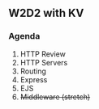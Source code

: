 ## W2D2 with KV

### Agenda

1. HTTP Review
2. HTTP Servers
3. Routing
4. Express
5. EJS
6. ~~Middleware (stretch)~~

